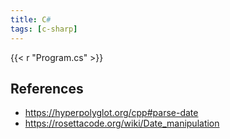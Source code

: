 ```yaml
---
title: C#
tags: [c-sharp]
---
```


{{< r "Program.cs" >}}

## References

- <https://hyperpolyglot.org/cpp#parse-date>
- <https://rosettacode.org/wiki/Date_manipulation>
